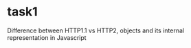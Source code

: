 # task1

Difference between HTTP1.1 vs HTTP2,
objects and its internal representation in Javascript
